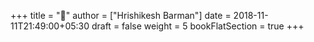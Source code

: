+++
title = "🌿"
author = ["Hrishikesh Barman"]
date = 2018-11-11T21:49:00+05:30
draft = false
weight = 5
bookFlatSection = true
+++
